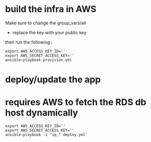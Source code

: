 #
# build the infra in AWS

Make sure to change the group_vars/all
- replace the key with your public key

then run the following :

```
export AWS_ACCESS_KEY_ID=''
export AWS_SECRET_ACCESS_KEY=''
ansible-playbook provision.yml
```

#
# deploy/update the app
# 
# requires AWS to fetch the RDS db host dynamically
```
export AWS_ACCESS_KEY_ID=''
export AWS_SECRET_ACCESS_KEY=''
ansible-playbook -i "ip," deploy.yml`
```
